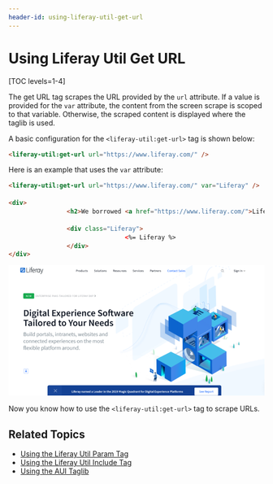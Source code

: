 ```yaml
---
header-id: using-liferay-util-get-url
---
```


# Using Liferay Util Get URL

[TOC levels=1-4]

The get URL tag scrapes the URL provided by the `url` attribute. If a value is 
provided for the `var` attribute, the content from the screen scrape is scoped 
to that variable. Otherwise, the scraped content is displayed where the taglib 
is used. 

A basic configuration for the `<liferay-util:get-url>` tag is shown below:

```html
<liferay-util:get-url url="https://www.liferay.com/" />
```

Here is an example that uses the `var` attribute:

```html
<liferay-util:get-url url="https://www.liferay.com/" var="Liferay" />

<div>
				<h2>We borrowed <a href="https://www.liferay.com/">Liferay</a>. Here it is.</h2>

				<div class="Liferay">
								<%= Liferay %>
				</div>
</div>
```

![Figure 1: You can use the Liferay Util Get URL tag to scrape URLs.](../../../../images/liferay-util-get-url-ldn.png)

Now you know how to use the `<liferay-util:get-url>` tag to scrape URLs. 

## Related Topics

- [Using the Liferay Util Param Tag](/docs/7-2/reference/-/knowledge_base/r/using-liferay-util-param)
- [Using the Liferay Util Include Tag](/docs/7-2/reference/-/knowledge_base/r/using-liferay-util-include)
- [Using the AUI Taglib](/docs/7-2/reference/-/knowledge_base/r/using-aui-taglibs)

